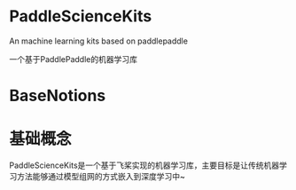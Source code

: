 # PaddleScienceKits
An machine learning kits based on paddlepaddle

一个基于PaddlePaddle的机器学习库

# BaseNotions
# 基础概念
PaddleScienceKits是一个基于飞桨实现的机器学习库，主要目标是让传统机器学习方法能够通过模型组网的方式嵌入到深度学习中~
